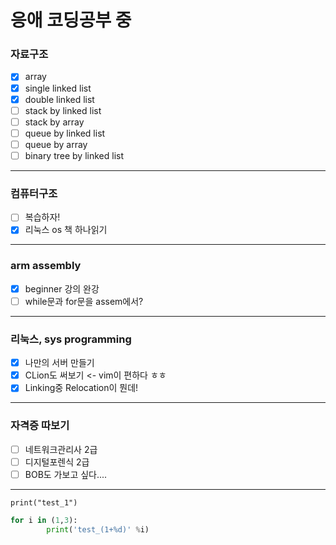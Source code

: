 <!---
kau-newbie/kau-newbie is a ✨ special ✨ repository because its `README.md` (this file) appears on your GitHub profile.
You can click the Preview link to take a look at your changes.
--->
# 응애 코딩공부 중

### 자료구조
- [x] array
- [x] single linked list 
- [x] double linked list
- [ ] stack by linked list
- [ ] stack by array
- [ ] queue by linked list
- [ ] queue by array
- [ ] binary tree by linked list
___
### 컴퓨터구조
- [ ] 복습하자!
- [x] 리눅스 os 책 하나읽기
___
### arm assembly
- [x] beginner 강의 완강
- [ ] while문과 for문을 assem에서?
___
### 리눅스, sys programming
- [x] 나만의 서버 만들기
- [x] CLion도 써보기 <- vim이 편하다 ㅎㅎ 
- [x] Linking중 Relocation이 뭔데!

___
### 자격증 따보기
- [ ] 네트워크관리사 2급
- [ ] 디지털포렌식 2급
- [ ] BOB도 가보고 싶다....
___
`print("test_1")`
```py
for i in (1,3):
        print('test_(1+%d)' %i)
